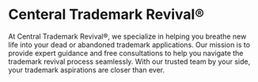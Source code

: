 # Centeral Trademark Revival®

At Central Trademark Revival®, we specialize in helping you breathe new life into your dead or abandoned trademark applications. Our mission is to provide expert guidance and free consultations to help you navigate the trademark revival process seamlessly. With our trusted team by your side, your trademark aspirations are closer than ever.
